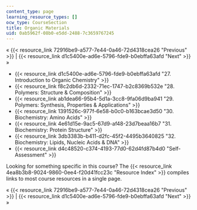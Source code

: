 ```yaml
---
content_type: page
learning_resource_types: []
ocw_type: CourseSection
title: Organic Materials
uid: 0ab5962f-08b0-e5dd-2488-7c3659767245
---
```


« {{< resource_link 72916be9-a577-7e44-0a46-72d4318cea26 "Previous" >}} | {{< resource_link d1c5400e-ad6e-5796-fde9-b0ebffa63afd "Next" >}} »

*   {{< resource_link d1c5400e-ad6e-5796-fde9-b0ebffa63afd "27\. Introduction to Organic Chemistry" >}}
*   {{< resource_link f8c2db6d-2332-71ec-1747-b2c8369b532e "28\. Polymers: Structure & Composition" >}}
*   {{< resource_link ab1dea66-95b4-5d1a-3cc8-9fa06d9ba941 "29\. Polymers: Synthesis, Properties & Applications" >}}
*   {{< resource_link 1391526c-977f-6e58-b0c0-b163bcae3d50 "30\. Biochemistry: Amino Acids" >}}
*   {{< resource_link 4e61d15e-9ac5-67d9-af48-23d7beaa16b7 "31\. Biochemistry: Protein Structure" >}}
*   {{< resource_link 3db3383b-b411-d2fc-45f2-4495b3640825 "32\. Biochemistry: Lipids, Nucleic Acids & DNA" >}}
*   {{< resource_link d4c48520-c374-4193-77d0-62d4fd87b4d0 "Self-Assessment" >}}

Looking for something specific in this course? The {{< resource_link 4ea8b3b8-9024-9860-0ee4-f20d41fcc23c "Resource Index" >}} compiles links to most course resources in a single page.

« {{< resource_link 72916be9-a577-7e44-0a46-72d4318cea26 "Previous" >}} | {{< resource_link d1c5400e-ad6e-5796-fde9-b0ebffa63afd "Next" >}} »